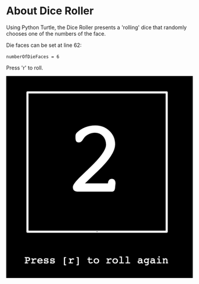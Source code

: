 # About Dice Roller

Using Python Turtle, the Dice Roller presents a 'rolling' dice that randomly chooses one of the numbers of the face.

Die faces can be set at line 62:

    numberOfDieFaces = 6
    
Press 'r' to roll.

![Dice Roller](https://github.com/MarkCBJSS/python-stuff/blob/master/miniprojects/diceroller/dice-roller.png)
